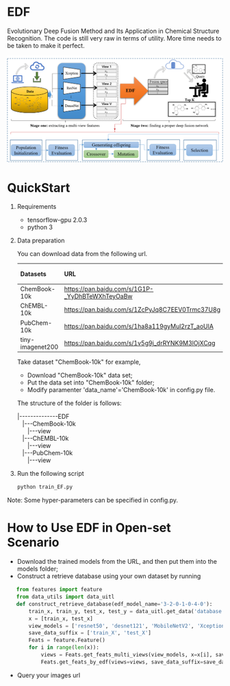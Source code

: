 # EDF
Evolutionary Deep Fusion Method and Its Application in Chemical Structure Recognition.
The code is still very raw in terms of utility. More time needs to be taken to make it perfect.

![The overall framework of EDF](images/model.png)


# QuickStart
1. Requirements
   - tensorflow-gpu  2.0.3
   - python 3
2. Data preparation
   
   You can download data from the following url.
   
   |Datasets  |URL |提取码 |
   |----|----|----|
   |ChemBook-10k     | https://pan.baidu.com/s/1G1P-_YyDhBTeWXhTeyOaBw  | 4fcj  |
   |ChEMBL-10k       | https://pan.baidu.com/s/1ZcPyJq8C7EEV0Trmc37U8g | 69n3 |
   |PubChem-10k      | https://pan.baidu.com/s/1ha8a119gyMul2rzT_aoUlA  | olhr |
   |tiny-imagenet200 | https://pan.baidu.com/s/1v5g9j_drRYNK9M3lOjXCqg  | tacd |
   
   Take dataset "ChemBook-10k" for example,
   
   - Download "ChemBook-10k" data set;
   - Put the data set into "ChemBook-10k" folder;
   - Modify paramenter 'data_name'='ChemBook-10k' in config.py file.
  
   The structure of the folder is follows:
  
     |--------------EDF<br/>
         &nbsp;&nbsp;&nbsp;|---ChemBook-10k<br/>
            &nbsp;&nbsp;&nbsp;&nbsp;&nbsp;&nbsp;|---view<br/>
         &nbsp;&nbsp;&nbsp;|---ChEMBL-10k<br/>
            &nbsp;&nbsp;&nbsp;&nbsp;&nbsp;&nbsp;|---view<br/>
         &nbsp;&nbsp;&nbsp;|---PubChem-10k<br/>
            &nbsp;&nbsp;&nbsp;&nbsp;&nbsp;&nbsp;|---view<br/>
   
  
3. Run the following script

    ```python
    python train_EF.py
    ```

Note: Some hyper-parameters can be specified in config.py.


# How to Use EDF in Open-set Scenario
- Download the trained models from the URL, and then put them into the models folder;
- Construct a retrieve database using your own dataset by running 
```python
   from features import feature
   from data_utils import data_uitl
   def construct_retrieve_database(edf_model_name='3-2-0-1-0-4-0'):
       train_x, train_y, test_x, test_y = data_uitl.get_data('database')
       x = [train_x, test_x]
       view_models = ['resnet50', 'desnet121', 'MobileNetV2', 'Xception', 'InceptionV3']
       save_data_suffix = ['train_X', 'test_X']
       Feats = feature.Feature()
       for i in range(len(x)):
           views = Feats.get_feats_multi_views(view_models, x=x[i], save_data_suffix=save_data_suffix[i])
           Feats.get_feats_by_edf(views=views, save_data_suffix=save_data_suffix[i], edf_model_name=edf_model_name)
   ```
- Query your images url 


